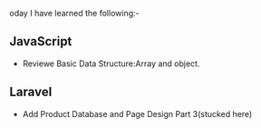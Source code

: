 oday I have learned the following:-

## JavaScript 
- Reviewe Basic Data Structure:Array and object.

## Laravel
- Add Product Database and Page Design Part 3(stucked here)
